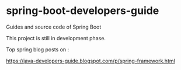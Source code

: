 # spring-boot-developers-guide
Guides and source code of Spring Boot


This project is still in development phase.

Top spring blog posts on :

https://java-developers-guide.blogspot.com/p/spring-framework.html
